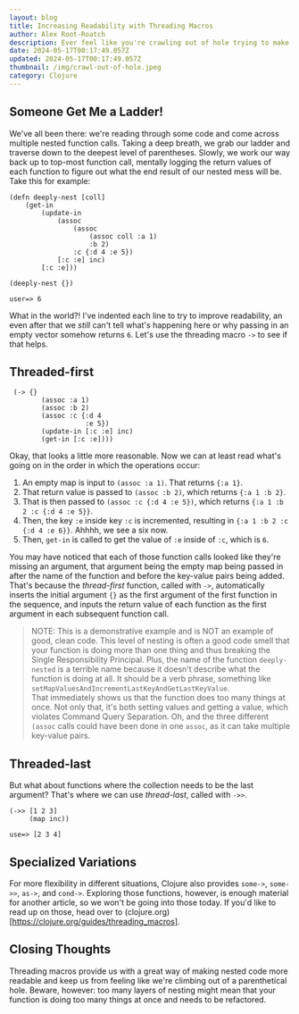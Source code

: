 ```yaml
---
layout: blog
title: Increasing Readability with Threading Macros
author: Alex Root-Roatch
description: Ever feel like you're crawling out of hole trying to make sense of deeply nested code? Clojure's threading macros can help.
date: 2024-05-17T00:17:49.057Z
updated: 2024-05-17T00:17:49.057Z
thumbnail: /img/crawl-out-of-hole.jpeg
category: Clojure
---
```


## Someone Get Me a Ladder!

We've all been there: we're reading through some code and come across multiple nested function calls. Taking a deep breath, we grab our ladder and traverse down to the deepest level of parentheses. Slowly, we work our way back up to top-most function call, mentally logging the return values of each function to figure out what the end result of our nested mess will be. Take this for example:

```
(defn deeply-nest [coll] 
    (get-in 
        (update-in 
            (assoc 
                (assoc 
                    (assoc coll :a 1) 
                    :b 2) 
                :c {:d 4 :e 5}) 
            [:c :e] inc) 
        [:c :e]))

(deeply-nest {})

user=> 6
```

What in the world?! I've indented each line to try to improve readability, an even after that we *still* can't tell what's happening here or why passing in an empty vector somehow returns `6`. Let's use the threading macro `->` to see if that helps. 

## Threaded-first

```
 (-> {}
        (assoc :a 1)
        (assoc :b 2)
        (assoc :c {:d 4
                   :e 5})
        (update-in [:c :e] inc)
        (get-in [:c :e])))
```

Okay, that looks a little more reasonable. Now we can at least read what's going on in the order in which the operations occur: 

1. An empty map is input to `(assoc :a 1)`. That returns `{:a 1}`.
2. That return value is passed to `(assoc :b 2)`, which returns `{:a 1 :b 2}`.
3. That is then passed to `(assoc :c {:d 4 :e 5})`, which returns `{:a 1 :b 2 :c {:d 4 :e 5}}`.
4. Then, the key `:e` inside key `:c` is incremented, resulting in `{:a 1 :b 2 :c {:d 4 :e 6}}`. Ahhhh, we see a six now.
5. Then, `get-in` is called to get the value of `:e` inside of `:c`, which is `6`. 
 
You may have noticed that each of those function calls looked like they're missing an argument, that argument being the empty map being passed in after the name of the function and before the key-value pairs being added. That's because the *thread-first* function, called with `->`, automatically inserts the initial argument `{}` as the first argument of the first function in the sequence, and inputs the return value of each function as the first argument in each subsequent function call. 

> NOTE: This is a demonstrative example and is NOT an example of good, clean code. This level of nesting is often a good code smell that your function is doing more than one thing and thus breaking the Single Responsibility Principal. Plus, the name of the function `deeply-nested` is a terrible name because it doesn't describe what the function is doing at all. It should be a verb phrase, something like <br/>
> `setMapValuesAndIncrementLastKeyAndGetLastKeyValue`. <br/>
> That immediately shows us that the function does too many things at once. Not only that, it's both setting values and getting a value, which violates Command Query Separation. Oh, and the three different `(assoc` calls could have been done in one `assoc`, as it can take multiple key-value pairs.

## Threaded-last

But what about functions where the collection needs to be the last argument? That's where we can use *thread-last*, called with `->>`.

```
(->> [1 2 3]
     (map inc))
     
use=> [2 3 4]
```

## Specialized Variations

For more flexibility in different situations, Clojure also provides `some->`, `some->>`, `as->`, and `cond->`. Exploring those functions, however, is enough material for another article, so we won't be going into those today. If you'd like to read up on those, head over to (clojure.org)[https://clojure.org/guides/threading_macros]. 

## Closing Thoughts

Threading macros provide us with a great way of making nested code more readable and keep us from feeling like we're climbing out of a parenthetical hole. Beware, however: too many layers of nesting might mean that your function is doing too many things at once and needs to be refactored. 
